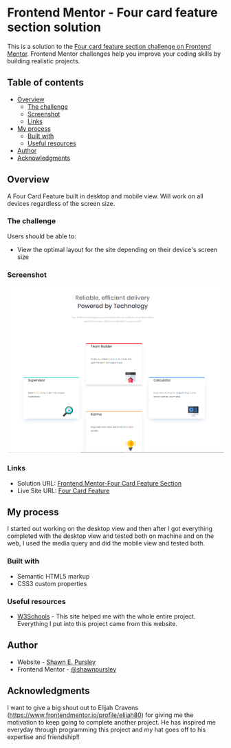 # Frontend Mentor - Four card feature section solution

This is a solution to the [Four card feature section challenge on Frontend Mentor](https://shawnpursley.github.io/Four-Card-Feature/). Frontend Mentor challenges help you improve your coding skills by building realistic projects.

## Table of contents

- [Overview](#overview)
  - [The challenge](#the-challenge)
  - [Screenshot](#screenshot)
  - [Links](#links)
- [My process](#my-process)
  - [Built with](#built-with)
  - [Useful resources](#useful-resources)
- [Author](#author)
- [Acknowledgments](#acknowledgments)
## Overview
A Four Card Feature built in desktop and mobile view. Will work on all devices regardless of the screen size.
### The challenge

Users should be able to:

- View the optimal layout for the site depending on their device's screen size

### Screenshot

![Desktop Screenshot](screenshots/screenshot.PNG)

### Links

- Solution URL: [Frontend Mentor-Four Card Feature Section](https://www.frontendmentor.io/solutions/four-card-feature-section-desktop-and-mobile-view-f4F-jNW2I)
- Live Site URL: [Four Card Feature](https://shawnpursley.github.io/Four-Card-Feature/)

## My process
I started out working on the desktop view and then after I got everything completed with the desktop view and tested both
on machine and on the web, I used the media query and did the mobile view and tested both.
### Built with

- Semantic HTML5 markup
- CSS3 custom properties
### Useful resources

- [W3Schools](https://www.w3schools.com/) - This site helped me with the whole entire project. Everything I put into this project
came from this website.

## Author

- Website - [Shawn E. Pursley](https://shawnpursley.github.io/Four-Card-Feature/)
- Frontend Mentor - [@shawnpursley](https://www.frontendmentor.io/profile/shawnpursley)

## Acknowledgments

I want to give a big shout out to Elijah Cravens (https://www.frontendmentor.io/profile/elijah80) for giving me the motivation to keep going to complete another project.
He has inspired me everyday through programming this project and my hat goes off to his expertise and friendship!!